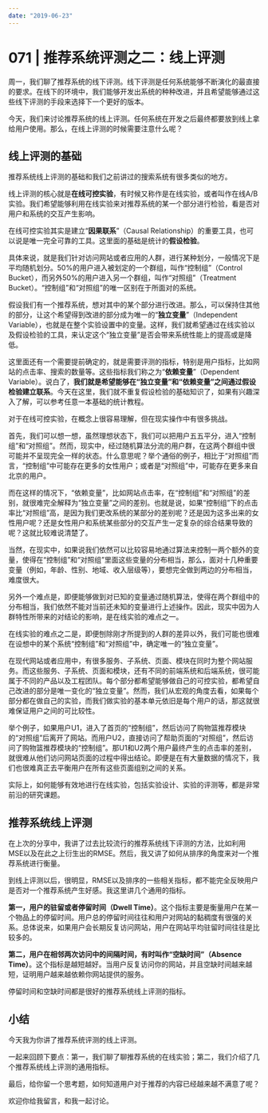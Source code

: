 ```yaml
---
date: "2019-06-23"
---  
```

      
# 071 | 推荐系统评测之二：线上评测
周一，我们聊了推荐系统的线下评测。线下评测是任何系统能够不断演化的最直接的要求。在线下的环境中，我们能够开发出系统的种种改进，并且希望能够通过这些线下评测的手段来选择下一个更好的版本。

今天，我们来讨论推荐系统的线上评测。任何系统在开发之后最终都要放到线上拿给用户使用。那么，在线上评测的时候需要注意什么呢？

## 线上评测的基础

推荐系统线上评测的基础和我们之前讲过的搜索系统有很多类似的地方。

线上评测的核心就是**在线可控实验**，有时候又称作是在线实验，或者叫作在线A/B实验。我们希望能够利用在线实验来对推荐系统的某一个部分进行检验，看是否对用户和系统的交互产生影响。

在线可控实验其实是建立“**因果联系**”（Causal Relationship）的重要工具，也可以说是唯一完全可靠的工具。这里面的基础是统计的**假设检验**。

<!-- [[[read_end]]] -->

具体来说，就是我们针对访问网站或者应用的人群，进行某种划分，一般情况下是平均随机划分。50\%的用户进入被划定的一个群组，叫作“控制组”（Control Bucket），而另外50\%的用户进入另一个群组，叫作“对照组”（Treatment Bucket）。“控制组”和“对照组”的唯一区别在于所面对的系统。

假设我们有一个推荐系统，想对其中的某个部分进行改进。那么，可以保持住其他的部分，让这个希望得到改进的部分成为唯一的“**独立变量**”（Independent Variable），也就是在整个实验设置中的变量。这样，我们就希望通过在线实验以及假设检验的工具，来认定这个“独立变量”是否会带来系统性能上的提高或是降低。

这里面还有一个需要提前确定的，就是需要评测的指标，特别是用户指标，比如网站的点击率、搜索的数量等。这些指标我们称之为“**依赖变量**”（Dependent Variable）。说白了，**我们就是希望能够在“独立变量”和“依赖变量”之间通过假设检验建立联系**。今天在这里，我们就不重复假设检验的基础知识了，如果有兴趣深入了解，可以参考任意一本基础的统计教程。

对于在线可控实验，在概念上很容易理解，但在现实操作中有很多挑战。

首先，我们可以想一想，虽然理想状态下，我们可以把用户五五平分，进入“控制组”和“对照组”。然而，现实中，经过随机算法分流的用户群，在这两个群组中很可能并不呈现完全一样的状态。什么意思呢？举个通俗的例子，相比于“对照组”而言，“控制组”中可能存在更多的女性用户；或者是“对照组”中，可能存在更多来自北京的用户。

而在这样的情况下，“依赖变量”，比如网站点击率，在“控制组”和“对照组”的差别，就很难完全解释为“独立变量”之间的差别。也就是说，如果“控制组”下的点击率比“对照组”高，是因为我们更改系统的某部分的差别呢？还是因为这多出来的女性用户呢？还是女性用户和系统某些部分的交互产生一定复杂的综合结果导致的呢？这就比较难说清楚了。

当然，在现实中，如果说我们依然可以比较容易地通过算法来控制一两个额外的变量，使得在“控制组”和“对照组”里面这些变量的分布相当，那么，面对十几种重要变量（例如，年龄、性别、地域、收入层级等），要想完全做到两边的分布相当，难度很大。

另外一个难点是，即便能够做到对已知的变量通过随机算法，使得在两个群组中的分布相当，我们依然不能对当前还未知的变量进行上述操作。因此，现实中因为人群特性所带来的对结论的影响，是在线实验的难点之一。

在线实验的难点之二是，即便刨除刚才所提到的人群的差异以外，我们可能也很难在设想中的某个系统“控制组”和“对照组”中，确定唯一的“独立变量”。

在现代网站或者应用中，有很多服务、子系统、页面、模块在同时为整个网站服务。而这些服务、子系统、页面和模块，还有不同的前端系统和后端系统，很可能属于不同的产品以及工程团队。每个部分都希望能够做自己的可控实验，都希望自己改进的部分是唯一变化的“独立变量”。然而，我们从宏观的角度去看，如果每个部分都在做自己的实验，而我们做实验的基本单元依旧是每个用户的话，那这就很难保证用户之间的可比较性。

举个例子，如果用户U1，进入了首页的“控制组”，然后访问了购物篮推荐模块的“对照组”后离开了网站。而用户U2，直接访问了帮助页面的“对照组”，然后访问了购物篮推荐模块的“控制组”。那U1和U2两个用户最终产生的点击率的差别，就很难从他们访问网站页面的过程中得出结论。即便是在有大量数据的情况下，我们也很难真正去平衡用户在所有这些页面组别之间的关系。

实际上，如何能够有效地进行在线实验，包括实验设计、实验的评测等，都是非常前沿的研究课题。

## 推荐系统线上评测

在上次的分享中，我讲了过去比较流行的推荐系统线下评测的方法，比如利用MSE以及在此之上衍生出的RMSE。然后，我又讲了如何从排序的角度来对一个推荐系统进行衡量。

到线上评测以后，很明显，RMSE以及排序的一些相关指标，都不能完全反映用户是否对一个推荐系统产生好感。我这里讲几个通用的指标。

**第一，用户的驻留或者停留时间（Dwell Time）**。这个指标主要是衡量用户在某一个物品上的停留时间。用户总的停留时间往往和用户对网站的黏稠度有很强的关系。总体说来，如果用户会长期反复访问网站，用户在网站平均驻留时间往往是比较多的。

**第二，用户在相邻两次访问中的间隔时间，有时叫作“空缺时间”（Absence Time）**。这个指标是越短越好。当用户反复访问你的网站，并且空缺时间越来越短，证明用户越来越依赖你网站提供的服务。

停留时间和空缺时间都是很好的推荐系统线上评测的指标。

## 小结

今天我为你讲了推荐系统评测的线上评测。

一起来回顾下要点：第一，我们聊了聊推荐系统的在线实验；第二，我们介绍了几个推荐系统线上评测的通用指标。

最后，给你留一个思考题，如何知道用户对于推荐的内容已经越来越不满意了呢？

欢迎你给我留言，和我一起讨论。